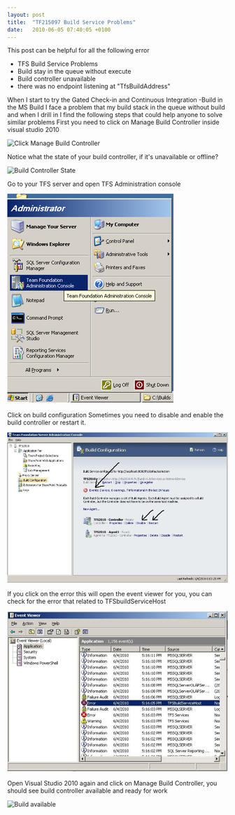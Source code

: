 ```yaml
---
layout: post
title:  "TF215097 Build Service Problems"
date:   2010-06-05 07:40:05 +0100
---
```


This post can be helpful for all the following error

-   TFS Build Service Problems
-   Build stay in the queue without execute
-   Build controller unavailable
-   there was no endpoint listening at \"TfsBuildAddress\"

When I start to try the Gated Check-in and Continuous Integration -Build
in the MS Build I face a problem that my build stack in the queue
without build and when I drill in I find the following steps that could
help anyone to solve similar problems First you need to click on Manage
Build Controller inside visual studio 2010 

![Click Manage Build Controller](/assets/img/2010/06/openbuildcontroller.png)

Notice what the state of your build controller, if it\'s unavailable or offline? 

![Build Controller State](/assets/img/2010/06/BuildOffileneOrNotWorking.png)

Go to your TFS server and open TFS Administration console 

![Open TFS Administration Consol](/assets/img/2010/06/TFSConsol.png) 

Click on build configuration Sometimes you need to disable and enable the build controller or restart it.

![Build Configuration](/assets/img/2010/06/BuildSettings.jpg)

If you click on the error this will open the event viewer for you, you can check for the error that related to TFSbuildServiceHost 

![Event viewer](/assets/img/2010/06/eventviewer.jpg)

Open  Visual Studio 2010 again and click on Manage Build Controller, you
should see build controller available and ready for work 

![Build available](/assets/img/2010/06/buildenable.png)
